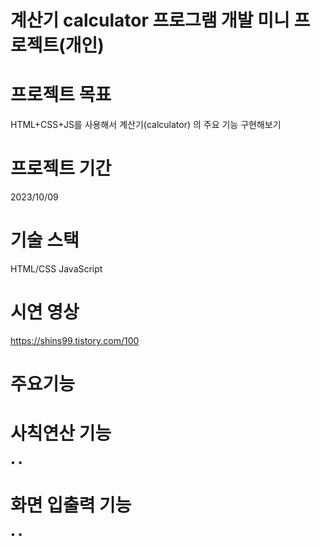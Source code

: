 # 계산기 calculator 프로그램 개발 미니 프로젝트(개인)

# 프로젝트 목표
HTML+CSS+JS를 사용해서 계산기(calculator) 의 주요 기능 구현해보기

# 프로젝트 기간
2023/10/09

# 기술 스택
HTML/CSS
JavaScript

# 시연 영상
https://shins99.tistory.com/100

# 주요기능
# 사칙연산 기능
• 
•

# 화면 입출력 기능
•
•

